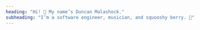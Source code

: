 ```yaml
---
heading: "Hi! 👋 My name’s Duncan Malashock."
subheading: "I’m a software engineer, musician, and squooshy berry. 🍒"
---
```

